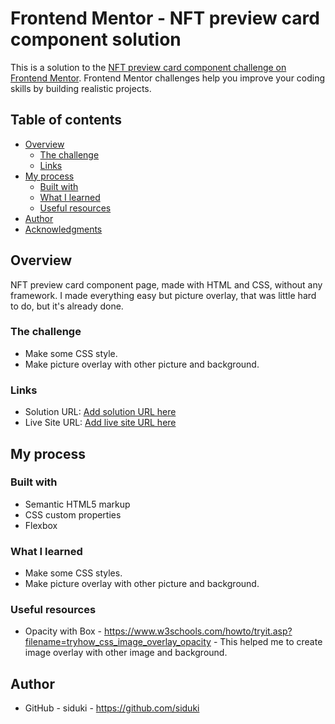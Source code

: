 # Frontend Mentor - NFT preview card component solution

This is a solution to the [NFT preview card component challenge on Frontend Mentor](https://www.frontendmentor.io/challenges/nft-preview-card-component-SbdUL_w0U). Frontend Mentor challenges help you improve your coding skills by building realistic projects. 

## Table of contents

- [Overview](#overview)
  - [The challenge](#the-challenge)
  - [Links](#links)
- [My process](#my-process)
  - [Built with](#built-with)
  - [What I learned](#what-i-learned)
  - [Useful resources](#useful-resources)
- [Author](#author)
- [Acknowledgments](#acknowledgments)

## Overview

NFT preview card component page, made with HTML and CSS, without any framework. I made everything easy but picture overlay, that was little hard to do, but it's already done.

### The challenge

- Make some CSS style.
- Make picture overlay with other picture and background.


### Links

- Solution URL: [Add solution URL here]([https://your-solution-url.com](https://github.com/siduki/nft-preview-card-component-main))
- Live Site URL: [Add live site URL here]([https://your-live-site-url.com](https://siduki.github.io/nft-preview-card-component-main/))

## My process

### Built with

- Semantic HTML5 markup
- CSS custom properties
- Flexbox

### What I learned

- Make some CSS styles.
- Make picture overlay with other picture and background.

### Useful resources

- Opacity with Box - https://www.w3schools.com/howto/tryit.asp?filename=tryhow_css_image_overlay_opacity - This helped me to create image overlay with other image and background.

## Author

- GitHub - siduki - https://github.com/siduki

